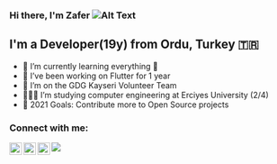 ### Hi there, I'm Zafer ![Alt Text](https://raw.githubusercontent.com/MartinHeinz/MartinHeinz/master/wave.gif)


## I'm a Developer(19y) from Ordu, Turkey 🇹🇷

- 🌱 I’m currently learning everything 🤣
- 💙 I’ve been working on Flutter for 1 year
- 💪 I’m on the GDG Kayseri Volunteer Team
- 👩🏻‍💻 I’m studying computer engineering at Erciyes University (2/4)
- 🥅 2021 Goals: Contribute more to Open Source projects

### Connect with me:

[<img align="left" alt="codeSTACKr | Twitter" width="22px" src="https://cdn.jsdelivr.net/npm/simple-icons@v3/icons/twitter.svg" />][twitter]
[<img align="left" alt="codeSTACKr | LinkedIn" width="22px" src="https://cdn.jsdelivr.net/npm/simple-icons@v3/icons/linkedin.svg" />][linkedin]
[<img align="left" alt="codeSTACKr | Instagram" width="22px" src="https://cdn.jsdelivr.net/npm/simple-icons@v3/icons/instagram.svg" />][instagram]



[twitter]: https://twitter.com/zafrgulr
[instagram]: https://www.instagram.com/_zaferguler
[linkedin]: https://www.linkedin.com/in/zafrgulr



![](https://komarev.com/ghpvc/?username=zaferguler0)

